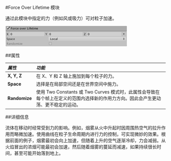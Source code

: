 #Force Over Lifetime 模块

通过此模块中指定的力（例如风或吸力）可对粒子加速。

![](../uploads/Main/PartSysForceOverLifeInsp.png) 

##属性

|**_属性_** |**_功能_** |
|:---|:---|
|__X, Y, Z__ |在 X、Y 和 Z 轴上施加到每个粒子的力。 |
|__Space__ |选择是在局部空间还是在世界空间中施力。 |
|__Randomize__ |使用 Two Constants 或 Two Curves 模式时，此属性会导致在每个帧上在定义的范围内选择新的作用力方向。因此会产生更动荡、更不稳定的运动。 |

##详细信息

流体在移动时经常受到力的影响。例如，烟雾从火中升起时因周围热空气的拉升作用而略微加速。使用曲线在粒子生命周期内进行力的控制，可实现微妙的效果。根据前面的例子，烟雾最初会向上加速，但随着上升的空气逐渐冷却，力会减弱。从火焰冒出的浓烟可能最初会加速，然后随着烟雾的蔓延而减速，如果持续很长时间，甚至可能开始落到地上。
